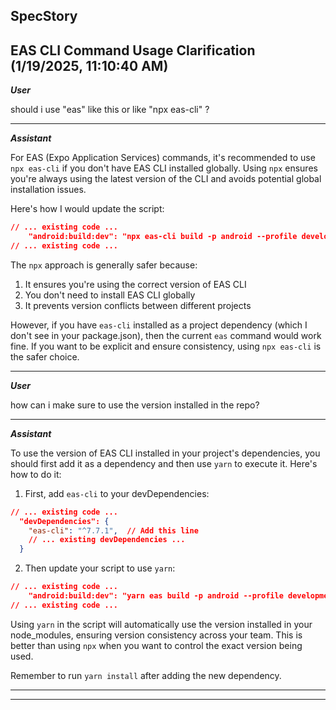 ## SpecStory

## EAS CLI Command Usage Clarification (1/19/2025, 11:10:40 AM)

_**User**_

should i use "eas" like this or like "npx eas-cli" ?

---

_**Assistant**_

For EAS (Expo Application Services) commands, it's recommended to use `npx eas-cli` if you don't have EAS CLI installed globally. Using `npx` ensures you're always using the latest version of the CLI and avoids potential global installation issues.

Here's how I would update the script:

```json:package.json
// ... existing code ...
    "android:build:dev": "npx eas-cli build -p android --profile development --local",
// ... existing code ...
```

The `npx` approach is generally safer because:
1. It ensures you're using the correct version of EAS CLI
2. You don't need to install EAS CLI globally
3. It prevents version conflicts between different projects

However, if you have `eas-cli` installed as a project dependency (which I don't see in your package.json), then the current `eas` command would work fine. If you want to be explicit and ensure consistency, using `npx eas-cli` is the safer choice.

---

_**User**_

how can i make sure to use the version installed in the repo?

---

_**Assistant**_

To use the version of EAS CLI installed in your project's dependencies, you should first add it as a dependency and then use `yarn` to execute it. Here's how to do it:

1. First, add `eas-cli` to your devDependencies:

```json:package.json
// ... existing code ...
  "devDependencies": {
    "eas-cli": "^7.7.1",  // Add this line
    // ... existing devDependencies ...
  }
```

2. Then update your script to use `yarn`:

```json:package.json
// ... existing code ...
    "android:build:dev": "yarn eas build -p android --profile development --local",
// ... existing code ...
```

Using `yarn` in the script will automatically use the version installed in your node_modules, ensuring version consistency across your team. This is better than using `npx` when you want to control the exact version being used.

Remember to run `yarn install` after adding the new dependency.

---



---

